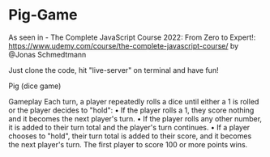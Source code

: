 # Pig-Game

As seen in - The Complete JavaScript Course 2022: From Zero to Expert!:
https://www.udemy.com/course/the-complete-javascript-course/
by @Jonas Schmedtmann

Just clone the code, hit "live-server" on terminal and have fun!

Pig (dice game)

Gameplay
Each turn, a player repeatedly rolls a dice until either a 1 is rolled or the player decides to "hold":
•	If the player rolls a 1, they score nothing and it becomes the next player's turn.
•	If the player rolls any other number, it is added to their turn total and the player's turn continues.
•	If a player chooses to "hold", their turn total is added to their score, and it becomes the next player's turn.
The first player to score 100 or more points wins.
